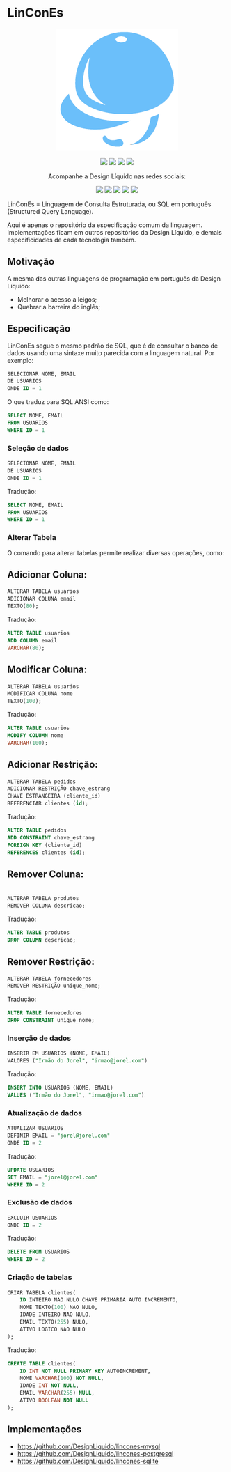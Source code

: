 # LinConEs

<p align="center">
    <img src="./recursos/imagens/icone-lincones.png" width="auto" height="281" />
</p>

<p align="center">
    <a href="https://github.com/DesignLiquido/LinConEs/issues" target="_blank"><img src="https://img.shields.io/github/issues/Designliquido/LinConEs" /></a>
    <img src="https://img.shields.io/github/stars/Designliquido/LinConEs" />
    <img src="https://img.shields.io/github/forks/Designliquido/LinConEs" />
    <img src="https://img.shields.io/github/license/Designliquido/LinConEs" />
    <br />
</p>

<p align="center">
    Acompanhe a Design Líquido nas redes sociais:
</p>

<p align="center">
    <a href="https://twitter.com/designliquido" target="_blank"><img src="https://img.shields.io/static/v1?style=for-the-badge&message=Twitter&color=1DA1F2&logo=Twitter&logoColor=FFFFFF&label=" /></a>
    <a href="https://www.instagram.com/design.liquido" target="_blank"><img src="https://img.shields.io/static/v1?style=for-the-badge&message=Instagram&color=E4405F&logo=Instagram&logoColor=FFFFFF&label=" /></a>
    <a href="https://www.youtube.com/channel/UCJRn3B7r0aex6LCaOyrQtZQ" target="_blank"><img src="https://img.shields.io/static/v1?style=for-the-badge&message=YouTube&color=FF0000&logo=YouTube&logoColor=FFFFFF&label=" /></a>
    <a href="https://www.linkedin.com/company/design-liquido" target="_blank"><img src="https://img.shields.io/static/v1?style=for-the-badge&message=LinkedIn&color=0A66C2&logo=LinkedIn&logoColor=FFFFFF&label=" /></a>
    <a href="https://www.tiktok.com/@designliquido" target="_blank"><img src="https://img.shields.io/static/v1?style=for-the-badge&message=TikTok&color=000000&logo=TikTok&logoColor=FFFFFF&label=" /></a>
</p>

LinConEs = Linguagem de Consulta Estruturada, ou SQL em português (Structured Query Language).

Aqui é apenas o repositório da especificação comum da linguagem. Implementações ficam em outros repositórios da Design Líquido, e demais especificidades de cada tecnologia também.

## Motivação

A mesma das outras linguagens de programação em português da Design Líquido:

- Melhorar o acesso a leigos;
- Quebrar a barreira do inglês;

## Especificação

LinConEs segue o mesmo padrão de SQL, que é de consultar o banco de dados usando uma sintaxe muito parecida com a linguagem natural. Por exemplo:

```sql
SELECIONAR NOME, EMAIL
DE USUARIOS
ONDE ID = 1
```

O que traduz para SQL ANSI como:

```sql
SELECT NOME, EMAIL
FROM USUARIOS
WHERE ID = 1
```

### Seleção de dados

```sql
SELECIONAR NOME, EMAIL
DE USUARIOS
ONDE ID = 1
```

Tradução:

```sql
SELECT NOME, EMAIL
FROM USUARIOS
WHERE ID = 1
```

### Alterar Tabela

O comando para alterar tabelas permite realizar diversas operações, como:

## Adicionar Coluna:

```sql
ALTERAR TABELA usuarios
ADICIONAR COLUNA email
TEXTO(80);
```

Tradução:

```sql
ALTER TABLE usuarios
ADD COLUMN email
VARCHAR(80);
```

## Modificar Coluna:

```sql
ALTERAR TABELA usuarios
MODIFICAR COLUNA nome
TEXTO(100);
```

Tradução:

```sql
ALTER TABLE usuarios
MODIFY COLUMN nome
VARCHAR(100);
```

## Adicionar Restrição:

```sql
ALTERAR TABELA pedidos
ADICIONAR RESTRIÇÃO chave_estrang
CHAVE ESTRANGEIRA (cliente_id)
REFERENCIAR clientes (id);
```

Tradução:

```sql
ALTER TABLE pedidos
ADD CONSTRAINT chave_estrang
FOREIGN KEY (cliente_id)
REFERENCES clientes (id);
```

## Remover Coluna:

```sql

ALTERAR TABELA produtos
REMOVER COLUNA descricao;
```

Tradução:

```sql
ALTER TABLE produtos
DROP COLUMN descricao;
```

## Remover Restrição:

```sql
ALTERAR TABELA fornecedores
REMOVER RESTRIÇÃO unique_nome;
```

Tradução:

```sql
ALTER TABLE fornecedores
DROP CONSTRAINT unique_nome;
```

### Inserção de dados

```sql
INSERIR EM USUARIOS (NOME, EMAIL)
VALORES ("Irmão do Jorel", "irmao@jorel.com")
```

Tradução:

```sql
INSERT INTO USUARIOS (NOME, EMAIL)
VALUES ("Irmão do Jorel", "irmao@jorel.com")
```

### Atualização de dados

```sql
ATUALIZAR USUARIOS
DEFINIR EMAIL = "jorel@jorel.com"
ONDE ID = 2
```

Tradução:

```sql
UPDATE USUARIOS
SET EMAIL = "jorel@jorel.com"
WHERE ID = 2
```

### Exclusão de dados

```sql
EXCLUIR USUARIOS
ONDE ID = 2
```

Tradução:

```sql
DELETE FROM USUARIOS
WHERE ID = 2
```

### Criação de tabelas

```sql
CRIAR TABELA clientes(
    ID INTEIRO NAO NULO CHAVE PRIMARIA AUTO INCREMENTO,
    NOME TEXTO(100) NAO NULO,
    IDADE INTEIRO NAO NULO,
    EMAIL TEXTO(255) NULO,
    ATIVO LOGICO NAO NULO
);
```

Tradução:

```sql
CREATE TABLE clientes(
    ID INT NOT NULL PRIMARY KEY AUTOINCREMENT,
    NOME VARCHAR(100) NOT NULL,
    IDADE INT NOT NULL,
    EMAIL VARCHAR(255) NULL,
    ATIVO BOOLEAN NOT NULL
);
```

## Implementações

- https://github.com/DesignLiquido/lincones-mysql
- https://github.com/DesignLiquido/lincones-postgresql
- https://github.com/DesignLiquido/lincones-sqlite
